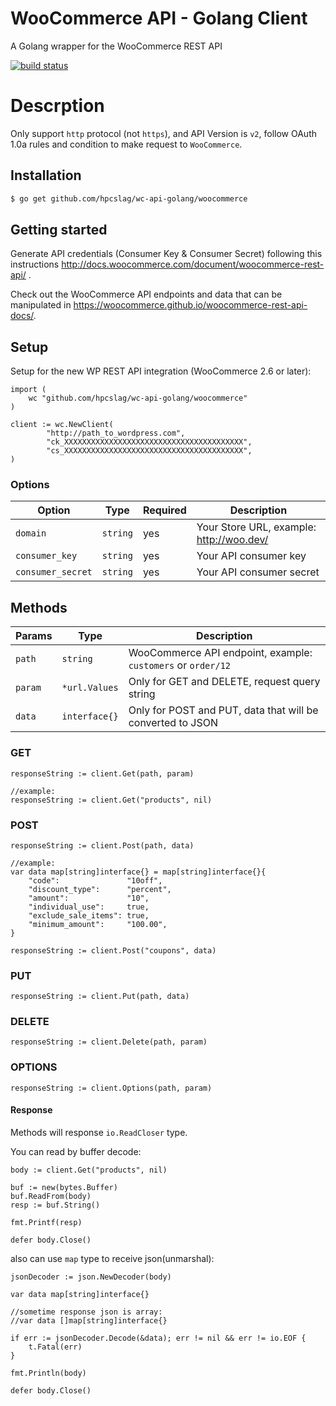 # WooCommerce API - Golang Client
A Golang wrapper for the WooCommerce REST API

[![build status](https://travis-ci.org/hpcslag/wc-api-golang.svg)](https://travis-ci.org/hpcslag/wc-api-golang)

# Descrption
Only support `http` protocol (not `https`), and API Version is `v2`, follow OAuth 1.0a rules and condition to make request to `WooCommerce`.

## Installation

```bash
$ go get github.com/hpcslag/wc-api-golang/woocommerce
```

## Getting started

Generate API credentials (Consumer Key & Consumer Secret) following this instructions <http://docs.woocommerce.com/document/woocommerce-rest-api/>
.

Check out the WooCommerce API endpoints and data that can be manipulated in <https://woocommerce.github.io/woocommerce-rest-api-docs/>.

## Setup

Setup for the new WP REST API integration (WooCommerce 2.6 or later):

```golang
import (
	wc "github.com/hpcslag/wc-api-golang/woocommerce"
)

client := wc.NewClient(
		"http://path_to_wordpress.com",
		"ck_XXXXXXXXXXXXXXXXXXXXXXXXXXXXXXXXXXXXXXXX",
		"cs_XXXXXXXXXXXXXXXXXXXXXXXXXXXXXXXXXXXXXXXX",
)
```

### Options

|       Option      |   Type   | Required |                Description                 |
| ----------------- | -------- | -------- | ------------------------------------------ |
| `domain`          | `string` | yes      | Your Store URL, example: http://woo.dev/   |
| `consumer_key`    | `string` | yes      | Your API consumer key                      |
| `consumer_secret` | `string` | yes      | Your API consumer secret                   |


## Methods

|    Params    |      Type      |                         Description                          |
| ------------ | -------------- | ------------------------------------------------------------ |
| `path`       | `string`       | WooCommerce API endpoint, example: `customers` or `order/12` |
| `param`      | `*url.Values`  | Only for GET and DELETE, request query string                |
| `data`       | `interface{}`  | Only for POST and PUT, data that will be converted to JSON   |

### GET

```golang
responseString := client.Get(path, param)

//example:
responseString := client.Get("products", nil)
```

### POST

```golang
responseString := client.Post(path, data)

//example:
var data map[string]interface{} = map[string]interface{}{
	"code":               "10off",
	"discount_type":      "percent",
	"amount":             "10",
	"individual_use":     true,
	"exclude_sale_items": true,
	"minimum_amount":     "100.00",
}

responseString := client.Post("coupons", data)
```

### PUT

```golang
responseString := client.Put(path, data)
```

### DELETE

```golang
responseString := client.Delete(path, param)
```

### OPTIONS

```golang
responseString := client.Options(path, param)
```

#### Response

Methods will response `io.ReadCloser` type.

You can read by buffer decode:

```golang
body := client.Get("products", nil)

buf := new(bytes.Buffer)
buf.ReadFrom(body)
resp := buf.String()

fmt.Printf(resp)

defer body.Close()
```

also can use `map` type to receive json(unmarshal):

```golang
jsonDecoder := json.NewDecoder(body)

var data map[string]interface{}

//sometime response json is array:
//var data []map[string]interface{}

if err := jsonDecoder.Decode(&data); err != nil && err != io.EOF {
	t.Fatal(err)
}

fmt.Println(body)

defer body.Close()
```
